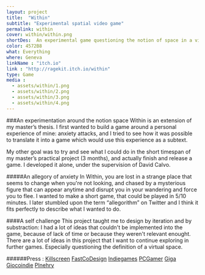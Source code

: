 ```yaml
---
layout: project
title:  "Within"
subtitle: "Experimental spatial video game"
permalink: within
cover: within/within.png
shortDes:  An experimental game questioning the notion of space in a virtual world.
color: 4572B8
what: Everything
where: Geneva
linkName : "itch.io"
link : "http://ragekit.itch.io/within"
type: Game
media :
  - assets/within/1.png
  - assets/within/2.png
  - assets/within/3.png
  - assets/within/4.png
---
```


###An experimentation around the notion space
Within is an extension of my master’s thesis. I first wanted to build a game around a personal experience of mine: anxiety attacks, and I tried to see how it was possible to translate it into a game which would use this experience as a subtext. 

My other goal was to try and see what I could do in the short timespan of my master’s practical project (3&nbsp;months), and actually finish and release a game. I developed it alone, under the supervision of David Calvo.

#####An allegory of anxiety
In Within, you are lost in a strange place that seems to change when you're not looking, and chased by a mysterious figure that can appear anytime and disrupt you in your wandering and force you to flee. I wanted to make a short game, that could be played in 5/10 minutes. I later stumbled upon the term “allegorithm” on Twitter and I think it fits perfectly to describe what I wanted to do.

####A self challenge
This project taught me to design by iteration and by substraction: I had a lot of ideas that couldn't be implemented into the game, because of lack of time or because they weren't relevant enought. There are a lot of ideas in this project that I want to continue exploring in further games. Especially questioning the definition of a virtual space.

######Press :
[Killscreen](http://killscreendaily.com/articles/within/)
[FastCoDesign](http://www.fastcodesign.com/3033977/this-game-will-make-you-feel-insane-try-it)
[Indiegames](http://indiegames.com/2014/07/freeware_pick_within_ragekit.html)
[PCGamer](http://www.pcgamer.com/2014/07/19/the-best-free-games-of-the-week-35/)
[Giga](http://www.giga.de/extra/independence-play/specials/independence-play-huepfender-bacon-fehlende-moral-und-irres-wrestling/)
[Giocoindie](http://www.giocoindie.it/within-confusione-spazio-figure-misteriose/)
[Plnehry](http://plnehry.idnes.cz/within-recenze-01r-/Clanek.aspx?c=A140718_011950_bw-plnehry-adventury_haj)
